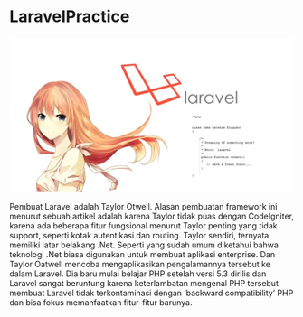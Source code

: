 # LaravelPractice

![laravel](https://github.com/Danboru/LaravelPractice/blob/master/images/laravel.jpg?raw=true)

Pembuat Laravel adalah Taylor Otwell. Alasan pembuatan framework ini menurut sebuah artikel adalah karena Taylor tidak puas dengan CodeIgniter, karena ada beberapa fitur fungsional menurut Taylor penting yang tidak support, seperti kotak autentikasi dan routing. Taylor sendiri, ternyata memiliki latar belakang .Net. Seperti yang sudah umum diketahui bahwa teknologi .Net biasa digunakan untuk membuat aplikasi enterprise. Dan Taylor Oatwell mencoba mengaplikasikan pengalamannya tersebut ke dalam Laravel. Dia baru mulai belajar PHP setelah versi 5.3 dirilis dan Laravel sangat beruntung karena keterlambatan mengenal PHP tersebut membuat Laravel tidak terkontaminasi dengan ‘backward compatibility’ PHP dan bisa fokus memanfaatkan fitur-fitur barunya.
